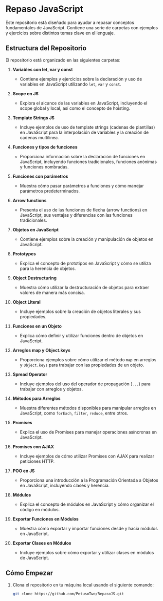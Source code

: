 # Repaso JavaScript

Este repositorio está diseñado para ayudar a repasar conceptos fundamentales de JavaScript. Contiene una serie de carpetas con ejemplos y ejercicios sobre distintos temas clave en el lenguaje.

## Estructura del Repositorio

El repositorio está organizado en las siguientes carpetas:

1. **Variables con let, var y const**
   - Contiene ejemplos y ejercicios sobre la declaración y uso de variables en JavaScript utilizando `let`, `var` y `const`.

2. **Scope en JS**
   - Explora el alcance de las variables en JavaScript, incluyendo el scope global y local, así como el concepto de hoisting.

3. **Template Strings JS**
   - Incluye ejemplos de uso de template strings (cadenas de plantillas) en JavaScript para la interpolación de variables y la creación de cadenas multilínea.

4. **Funciones y tipos de funciones**
   - Proporciona información sobre la declaración de funciones en JavaScript, incluyendo funciones tradicionales, funciones anónimas y funciones nombradas.

5. **Funciones con parámetros**
   - Muestra cómo pasar parámetros a funciones y cómo manejar parámetros predeterminados.

6. **Arrow functions**
   - Presenta el uso de las funciones de flecha (arrow functions) en JavaScript, sus ventajas y diferencias con las funciones tradicionales.

7. **Objetos en JavaScript**
   - Contiene ejemplos sobre la creación y manipulación de objetos en JavaScript.

8. **Prototypes**
   - Explica el concepto de prototipos en JavaScript y cómo se utiliza para la herencia de objetos.

9. **Object Destructuring**
   - Muestra cómo utilizar la destructuración de objetos para extraer valores de manera más concisa.

10. **Object Literal**
    - Incluye ejemplos sobre la creación de objetos literales y sus propiedades.

11. **Funciones en un Objeto**
    - Explica cómo definir y utilizar funciones dentro de objetos en JavaScript.

12. **Arreglos map y Object.keys**
    - Proporciona ejemplos sobre cómo utilizar el método `map` en arreglos y `Object.keys` para trabajar con las propiedades de un objeto.

13. **Spread Operator**
    - Incluye ejemplos del uso del operador de propagación (`...`) para trabajar con arreglos y objetos.

14. **Métodos para Arreglos**
    - Muestra diferentes métodos disponibles para manipular arreglos en JavaScript, como `forEach`, `filter`, `reduce`, entre otros.

15. **Promises**
    - Explica el uso de Promises para manejar operaciones asíncronas en JavaScript.

16. **Promises con AJAX**
    - Incluye ejemplos de cómo utilizar Promises con AJAX para realizar peticiones HTTP.

17. **POO en JS**
    - Proporciona una introducción a la Programación Orientada a Objetos en JavaScript, incluyendo clases y herencia.

18. **Módulos**
    - Explica el concepto de módulos en JavaScript y cómo organizar el código en módulos.

19. **Exportar Funciones en Módulos**
    - Muestra cómo exportar y importar funciones desde y hacia módulos en JavaScript.

20. **Exportar Clases en Módulos**
    - Incluye ejemplos sobre cómo exportar y utilizar clases en módulos de JavaScript.

## Cómo Empezar

1. Clona el repositorio en tu máquina local usando el siguiente comando:

   ```bash
   git clone https://github.com/PetusoTwo/RepasoJS.git
